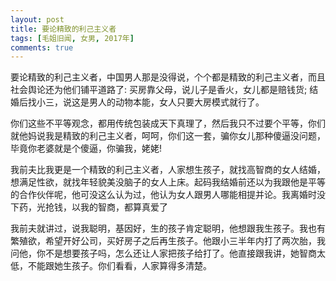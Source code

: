 ```yaml
---
layout: post
title: 要论精致的利己主义者
tags: [毛姐旧闻, 女男, 2017年]
comments: true
---
```


要论精致的利己主义者，中国男人那是没得说，个个都是精致的利己主义者，而且社会舆论还为他们铺平道路了: 买房靠父母，说儿子是香火，女儿都是赔钱货; 结婚后找小三，说这是男人的动物本能，女人只要大房模式就行了。

你们这些不平等观念，都用传统包装成天下真理了，然后我只不过要个平等，你们就他妈说我是精致的利己主义者，呵呵，你们这一套，骗你女儿那种傻逼没问题，毕竟你老婆就是个傻逼，你骗我，姥姥!

我前夫比我更是一个精致的利己主义者，人家想生孩子，就找高智商的女人结婚，想满足性欲，就找年轻貌美没脑子的女人上床。起码我结婚前还以为我跟他是平等的合作伙伴呢，他可没这么认为过，他认为女人跟男人哪能相提并论。我离婚时没下药，光抢钱，以我的智商，都算真爱了

我前夫就讲过，说我聪明，基因好，生的孩子肯定聪明，他想跟我生孩子。我也有繁殖欲，希望开好公司，买好房子之后再生孩子。他跟小三半年内打了两次胎，我问他，你不是想要孩子吗，怎么还让人家把孩子给打了。他直接跟我讲，她智商太低，不能跟她生孩子。你们看看，人家算得多清楚。
